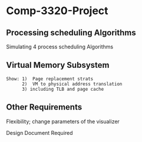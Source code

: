 # Comp-3320-Project
## Processing scheduling Algorithms

Simulating 4 process scheduling Algorithms

## Virtual Memory Subsystem
    Show: 1)  Page replacement strats
          2)  VM to physical address translation
          3) including TLB and page cache

## Other Requirements

Flexibility; change parameters of the visualizer

Design Document Required
